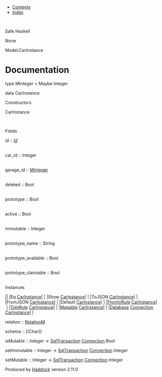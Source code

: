 -   [Contents](index.html)
-   [Index](doc-index.html)

 

Safe Haskell

None

Model.CarInstance

Documentation
=============

type MInteger = Maybe Integer

data CarInstance

Constructors

CarInstance

 

Fields

id :: [Id](Model-General.html#t:Id)  
 

car\_id :: Integer  
 

garage\_id :: [MInteger](Model-CarInstance.html#t:MInteger)  
 

deleted :: Bool  
 

prototype :: Bool  
 

active :: Bool  
 

immutable :: Integer  
 

prototype\_name :: String  
 

prototype\_available :: Bool  
 

prototype\_claimable :: Bool  
 

Instances

||
|Eq [CarInstance](Model-CarInstance.html#t:CarInstance)| |
|Show [CarInstance](Model-CarInstance.html#t:CarInstance)| |
|ToJSON [CarInstance](Model-CarInstance.html#t:CarInstance)| |
|FromJSON [CarInstance](Model-CarInstance.html#t:CarInstance)| |
|Default [CarInstance](Model-CarInstance.html#t:CarInstance)| |
|[FromInRule](Data-InRules.html#t:FromInRule) [CarInstance](Model-CarInstance.html#t:CarInstance)| |
|[ToInRule](Data-InRules.html#t:ToInRule) [CarInstance](Model-CarInstance.html#t:CarInstance)| |
|[Mapable](Model-General.html#t:Mapable) [CarInstance](Model-CarInstance.html#t:CarInstance)| |
|[Database](Model-General.html#t:Database) [Connection](Data-SqlTransaction.html#t:Connection) [CarInstance](Model-CarInstance.html#t:CarInstance)| |

relation :: [RelationM](Data-Relation.html#t:RelationM)

schema :: [[Char]]

isMutable :: Integer -\> [SqlTransaction](Data-SqlTransaction.html#t:SqlTransaction) [Connection](Data-SqlTransaction.html#t:Connection) Bool

setImmutable :: Integer -\> [SqlTransaction](Data-SqlTransaction.html#t:SqlTransaction) [Connection](Data-SqlTransaction.html#t:Connection) Integer

setMutable :: Integer -\> [SqlTransaction](Data-SqlTransaction.html#t:SqlTransaction) [Connection](Data-SqlTransaction.html#t:Connection) Integer

Produced by [Haddock](http://www.haskell.org/haddock/) version 2.11.0
